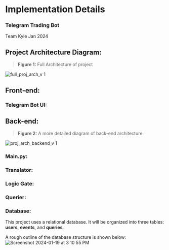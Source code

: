 # Implementation Details
### Telegram Trading Bot
Team Kyle Jan 2024

## Project Architecture Diagram:
> **Figure 1:** Full Architecture of project 

![full_proj_arch_v 1](https://github.com/adam-gill/tg_trading_bot/assets/81604772/15105e87-8949-4c2e-b315-5a15ac33b2bf)

## Front-end:
### Telegram Bot UI:

## Back-end:

> **Figure 2:** A more detailed diagram of back-end architecture

![proj_arch_backend_v 1](https://github.com/adam-gill/tg_trading_bot/assets/81604772/f50cc265-209e-4388-b86c-fcdeb3fdaac2)

### Main.py:
### Translator:
### Logic Gate:
### Querier:

### Database:
This project uses a relational database. It will be organized into three tables: **users**, **events**, and **queries**.

A rough outline of the database structure is shown below:
![Screenshot 2024-01-19 at 3 10 55 PM](https://github.com/adam-gill/tg_trading_bot/assets/81604772/1e94b320-315a-4233-bd5f-c2363181a87e)
